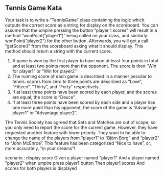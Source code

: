 ## Tennis Game Kata

Your task is to write a “TennisGame” class containing the logic which outputs the correct score as a string for display on the scoreboard. You can assume that the umpire pressing the button “player 1 scores” will result in a method “wonPoint(“player1”)” being called on your class, and similarly wonPoint(“player2”) for the other button. Afterwards, you will get a call “getScore()” from the scoreboard asking what it should display. This method should return a string with the current score.

1. A game is won by the first player to have won at least four points in total and at least two points more than the opponent. The score is then “Win for player1” or “Win for player2”
2. The running score of each game is described in a manner peculiar to tennis: scores from zero to three points are described as “Love”, “Fifteen”, “Thirty”, and “Forty” respectively.
3. If at least three points have been scored by each player, and the scores are equal, the score is “Deuce”.
4. If at least three points have been scored by each side and a player has one more point than his opponent, the score of the game is “Advantage player1” or “Advantage player2”.

The Tennis Society has agreed that Sets and Matches are out of scope, so you only need to report the score for the current game. However, they have requested another feature with lower priority. They want to be able to change the name of the players from “player1” to “Björn Borg” and “player2” to “John McEnroe”. This feature has been categorized “Nice to have”, or, more accurately, “in your dreams”!

 
scenario : display score
Given a player named "player1"
And a player named "player2"
when umpire press player1 button
Then player1 scores
And scores for both players is displayed

